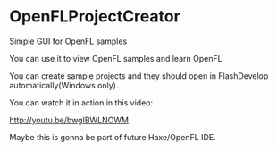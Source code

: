 OpenFLProjectCreator
====================

Simple GUI for OpenFL samples

You can use it to view OpenFL samples and learn OpenFL

You can create sample projects and they should open in FlashDevelop automatically(Windows only).

You can watch it in action in this video:

http://youtu.be/bwgIBWLNOWM

Maybe this is gonna be part of future Haxe/OpenFL IDE.
